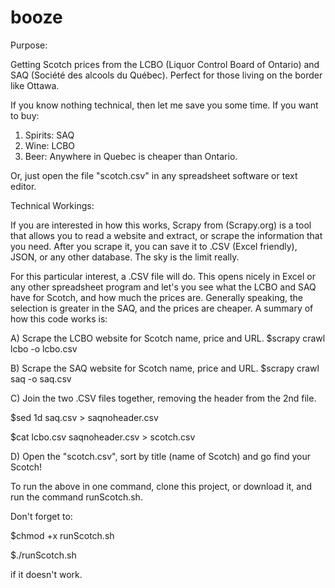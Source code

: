 # booze

Purpose:

Getting Scotch prices from the LCBO (Liquor Control Board of Ontario) and SAQ (Société des alcools du Québec). Perfect for those living on the border like Ottawa.

If you know nothing technical, then let me save you some time. If you want to buy:

1. Spirits: SAQ
2. Wine: LCBO
3. Beer: Anywhere in Quebec is cheaper than Ontario.

Or, just open the file "scotch.csv" in any spreadsheet software or text editor.

Technical Workings:

If you are interested in how this works, Scrapy from (Scrapy.org) is a tool that allows you to read a website and extract, or scrape the information that you need. After you scrape it, you can save it to .CSV (Excel friendly), JSON, or any other database. The sky is the limit really.

For this particular interest, a .CSV file will do. This opens nicely in Excel or any other spreadsheet program and let's you see what the LCBO and SAQ have for Scotch, and how much the prices are. Generally speaking, the selection is greater in the SAQ, and the prices are cheaper. A summary of how this code works is:

A) Scrape the LCBO website for Scotch name, price and URL.
$scrapy crawl lcbo -o lcbo.csv

B) Scrape the SAQ website for Scotch name, price and URL.
$scrapy crawl saq -o saq.csv

C) Join the two .CSV files together, removing the header from the 2nd file.

$sed 1d saq.csv > saqnoheader.csv

$cat lcbo.csv saqnoheader.csv > scotch.csv

D) Open the "scotch.csv", sort by title (name of Scotch) and go find your Scotch!

To run the above in one command, clone this project, or download it, and run the command runScotch.sh.

Don't forget to:

$chmod +x runScotch.sh

$./runScotch.sh

if it doesn't work.
